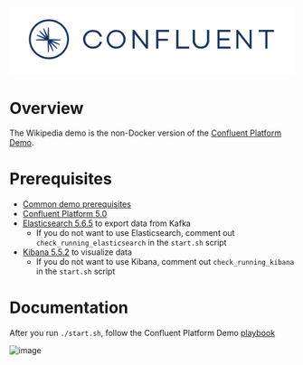 ![image](../images/confluent-logo-300-2.png)

# Overview

The Wikipedia demo is the non-Docker version of the [Confluent Platform Demo](https://docs.confluent.io/current/tutorials/cp-demo/docs/index.html).

# Prerequisites

* [Common demo prerequisites](https://github.com/confluentinc/quickstart-demos#prerequisites)
* [Confluent Platform 5.0](https://www.confluent.io/download/)
* [Elasticsearch 5.6.5](https://www.elastic.co/downloads/past-releases/elasticsearch-5-6-5) to export data from Kafka
  * If you do not want to use Elasticsearch, comment out ``check_running_elasticsearch`` in the ``start.sh`` script
* [Kibana 5.5.2](https://www.elastic.co/downloads/past-releases/kibana-5-5-2) to visualize data
  * If you do not want to use Kibana, comment out ``check_running_kibana`` in the ``start.sh`` script

# Documentation

After you run `./start.sh`, follow the Confluent Platform Demo [playbook](https://docs.confluent.io/current/tutorials/cp-demo/docs/index.html)

![image](images/wikipedia-dashboard.png)

